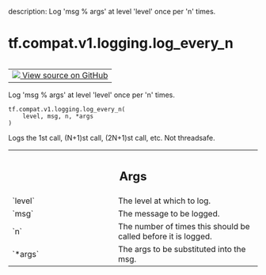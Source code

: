 description: Log 'msg % args' at level 'level' once per 'n' times.

<div itemscope itemtype="http://developers.google.com/ReferenceObject">
<meta itemprop="name" content="tf.compat.v1.logging.log_every_n" />
<meta itemprop="path" content="Stable" />
</div>

# tf.compat.v1.logging.log_every_n

<!-- Insert buttons and diff -->

<table class="tfo-notebook-buttons tfo-api nocontent" align="left">
<td>
  <a target="_blank" href="https://github.com/tensorflow/tensorflow/blob/r2.4/tensorflow/python/platform/tf_logging.py#L230-L244">
    <img src="https://www.tensorflow.org/images/GitHub-Mark-32px.png" />
    View source on GitHub
  </a>
</td>
</table>



Log 'msg % args' at level 'level' once per 'n' times.

<pre class="devsite-click-to-copy prettyprint lang-py tfo-signature-link">
<code>tf.compat.v1.logging.log_every_n(
    level, msg, n, *args
)
</code></pre>



<!-- Placeholder for "Used in" -->

Logs the 1st call, (N+1)st call, (2N+1)st call,  etc.
Not threadsafe.

<!-- Tabular view -->
 <table class="responsive fixed orange">
<colgroup><col width="214px"><col></colgroup>
<tr><th colspan="2"><h2 class="add-link">Args</h2></th></tr>

<tr>
<td>
`level`
</td>
<td>
The level at which to log.
</td>
</tr><tr>
<td>
`msg`
</td>
<td>
The message to be logged.
</td>
</tr><tr>
<td>
`n`
</td>
<td>
The number of times this should be called before it is logged.
</td>
</tr><tr>
<td>
`*args`
</td>
<td>
The args to be substituted into the msg.
</td>
</tr>
</table>


